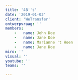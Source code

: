 ```yaml
---
title: '4B''s'
date: '2019-01-03'
client: 'WeTransfer'
ontwerpvraag: ''
members:
    -   name: John Doe
    -   name: Jane Doe
    -   name: Marianne 't Hoen
    -   name: Jane Doe
miro: ''
visual: ''
youtube: ''
teams: ''

---
```



 

